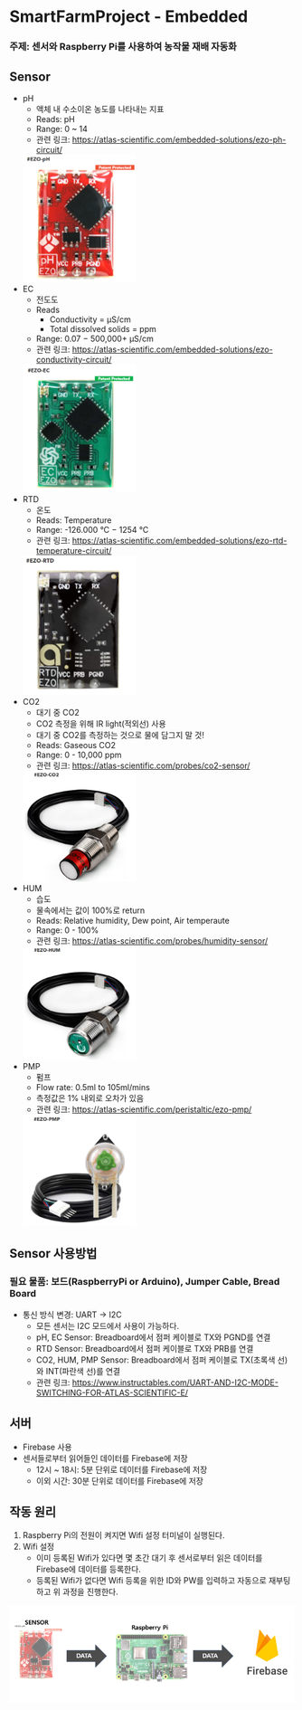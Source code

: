 # SmartFarmProject - Embedded
### 주제: 센서와 Raspberry Pi를 사용하여 농작물 재배 자동화
## Sensor
* pH
  - 액체 내 수소이온 농도를 나타내는 지표
  - Reads: pH
  - Range: 0 ~ 14
  - 관련 링크: https://atlas-scientific.com/embedded-solutions/ezo-ph-circuit/
  <img src="image/pH.PNG" width="200">
* EC
  - 전도도
  - Reads
    + Conductivity = μS/cm
    + Total dissolved solids = ppm
  - Range: 	0.07 − 500,000+ μS/cm
  - 관련 링크: https://atlas-scientific.com/embedded-solutions/ezo-conductivity-circuit/
  <img src="image/ec.PNG" width="200">
* RTD
  - 온도
  - Reads: Temperature
  - Range: -126.000 °C − 1254 °C
  - 관련 링크: https://atlas-scientific.com/embedded-solutions/ezo-rtd-temperature-circuit/
  <img src="image/rtd.PNG" width="200">
* CO2
  - 대기 중 CO2
  - CO2 측정을 위해 IR light(적외선) 사용
  - 대기 중 CO2를 측정하는 것으로 물에 담그지 말 것!
  - Reads: Gaseous CO2
  - Range: 0 - 10,000 ppm
  - 관련 링크: https://atlas-scientific.com/probes/co2-sensor/
  <img src="image/co2.PNG" width="200">
* HUM
  - 습도
  - 물속에서는 값이 100%로 return
  - Reads: Relative humidity, Dew point, Air temperaute
  - Range: 0 - 100%
  - 관련 링크: https://atlas-scientific.com/probes/humidity-sensor/
  <img src="image/hum.PNG" width="200">
* PMP
  - 펌프
  - Flow rate:	0.5ml to 105ml/mins
  - 측정값은 1% 내외로 오차가 있음 
  - 관련 링크: https://atlas-scientific.com/peristaltic/ezo-pmp/
  <img src="image/pmp.PNG" width="200">
## Sensor 사용방법
### 필요 물품: 보드(RaspberryPi or Arduino), Jumper Cable, Bread Board
* 통신 방식 변경: UART -> I2C
  - 모든 센서는 I2C 모드에서 사용이 가능하다.
  - pH, EC Sensor: Breadboard에서 점퍼 케이블로 TX와 PGND를 연결
  - RTD Sensor: Breadboard에서 점퍼 케이블로 TX와 PRB를 연결
  - CO2, HUM, PMP Sensor: Breadboard에서 점퍼 케이블로 TX(초록색 선)와 INT(파란색 선)를 연결
  - 관련 링크: https://www.instructables.com/UART-AND-I2C-MODE-SWITCHING-FOR-ATLAS-SCIENTIFIC-E/
## 서버
* Firebase 사용
* 센서들로부터 읽어들인 데이터를 Firebase에 저장
  - 12시 ~ 18시: 5분 단위로 데이터를 Firebase에 저장
  - 이외 시간: 30분 단위로 데이터를 Firebase에 저장
## 작동 원리
1. Raspberry Pi의 전원이 켜지면 Wifi 설정 터미널이 실행된다.
2. Wifi 설정
    - 이미 등록된 Wifi가 있다면 몇 초간 대기 후 센서로부터 읽은 데이터를 Firebase에 데이터를 등록한다.
    - 등록된 Wifi가 없다면 Wifi 등록을 위한 ID와 PW를 입력하고 자동으로 재부팅하고 위 과정을 진행한다.
<img src="image/WayToRun.PNG" width="800">
